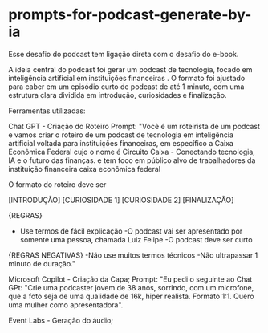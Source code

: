 # prompts-for-podcast-generate-by-ia

Esse desafio do podcast tem ligação direta com o desafio do e-book.

A ideia central do podcast foi gerar um podcast de tecnologia, focado em inteligência artificial em instituições financeiras . O formato foi ajustado para caber em um episódio curto de podcast de até 1 minuto, com uma estrutura clara dividida em introdução, curiosidades e finalização.

Ferramentas utilizadas:

Chat GPT  - Criação do Roteiro
  Prompt: "Você é um roteirista de um podcast e vamos criar o roteiro de um podcast de tecnologia em inteligência artificial voltada para instituições financeiras, em específico a Caixa Econômica Federal cujo o nome é Circuito Caixa - Conectando tecnologia, IA e o futuro das finanças. e tem foco em público alvo de trabalhadores da instituição financeira caixa econômica federal

O formato do roteiro deve ser

[INTRODUÇÃO]
[CURIOSIDADE 1]
[CURIOSIDADE 2]
[FINALIZAÇÃO]

{REGRAS}

- Use termos de fácil explicação
-O podcast vai ser apresentado por somente uma pessoa, chamada Luiz Felipe
-O podcast deve ser curto

{REGRAS NEGATIVAS}
-Não use muitos termos técnicos
-Não ultrapassar 1 minuto
 de duração."

Microsoft Copilot - Criação da Capa;
  Prompt: "Eu pedi o seguinte ao Chat GPt: "Crie uma podcaster jovem de 38 anos, sorrindo, com um microfone, que a foto seja de uma qualidade de 16k, hiper realista. Formato 1:1. Quero uma mulher como apresentadora".

Event Labs - Geração do áudio;


